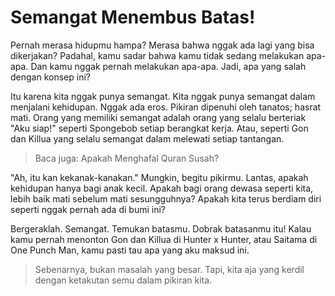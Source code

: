# Semangat Menembus Batas!

Pernah merasa hidupmu hampa? Merasa bahwa nggak ada lagi yang bisa dikerjakan? Padahal, kamu sadar bahwa kamu tidak sedang melakukan apa-apa. Dan kamu nggak pernah melakukan apa-apa. Jadi, apa yang salah dengan konsep ini?

Itu karena kita nggak punya semangat. Kita nggak punya semangat dalam menjalani kehidupan. Nggak ada eros. Pikiran dipenuhi oleh tanatos; hasrat mati. Orang yang memiliki semangat adalah orang yang selalu berteriak "Aku siap!" seperti Spongebob setiap berangkat kerja. Atau, seperti Gon dan Killua yang selalu semangat dalam melewati setiap tantangan.

> Baca juga: <router-link to='/post/menghafal-quran'>Apakah Menghafal Quran Susah?</router-link>

"Ah, itu kan kekanak-kanakan." Mungkin, begitu pikirmu. Lantas, apakah kehidupan hanya bagi anak kecil. Apakah bagi orang dewasa seperti kita, lebih baik mati sebelum mati sesungguhnya? Apakah kita terus berdiam diri seperti nggak pernah ada di bumi ini?

Bergeraklah. Semangat. Temukan batasmu. Dobrak batasanmu itu! Kalau kamu pernah menonton Gon dan Killua di Hunter x Hunter, atau Saitama di One Punch Man, kamu pasti tau apa yang aku maksud ini.

> Sebenarnya, bukan masalah yang besar. Tapi, kita aja yang kerdil dengan ketakutan semu dalam pikiran kita.
